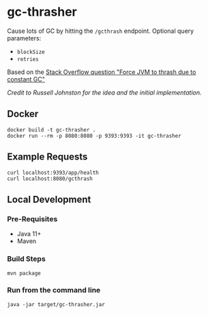 # gc-thrasher

Cause lots of GC by hitting the `/gcthrash` endpoint. Optional query parameters:
* `blockSize`
* `retries`

Based on the [Stack Overflow question "Force JVM to thrash due to constant GC"](https://stackoverflow.com/questions/44035964/force-jvm-to-thrash-due-to-constant-gc)

_Credit to Russell Johnston for the idea and the initial implementation._

## Docker

    docker build -t gc-thrasher .
    docker run --rm -p 8080:8080 -p 9393:9393 -it gc-thrasher

## Example Requests

    curl localhost:9393/app/health
    curl localhost:8080/gcthrash

## Local Development

### Pre-Requisites

* Java 11+
* Maven

### Build Steps

    mvn package

### Run from the command line

    java -jar target/gc-thrasher.jar

